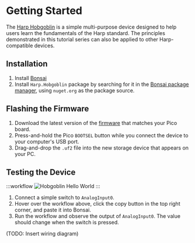 # Getting Started

The [Harp Hobgoblin](https://github.com/harp-tech/device.hobgoblin) is a simple multi-purpose device designed to help users learn the fundamentals of the Harp standard. The principles demonstrated in this tutorial series can also be applied to other Harp-compatible devices.

## Installation

1. Install [Bonsai](https://bonsai-rx.org/docs/articles/installation.html)
2. Install `Harp.Hobgoblin` package by searching for it in the [Bonsai package manager](https://bonsai-rx.org/docs/articles/packages.html), using `nuget.org` as the package source.

## Flashing the Firmware

1. Download the latest version of the [firmware](https://github.com/harp-tech/device.hobgoblin/releases/) that matches your Pico board.
2. Press-and-hold the Pico `BOOTSEL` button while you connect the device to your computer's USB port.
2. Drag-and-drop the `.uf2` file into the new storage device that appears on your PC.

## Testing the Device

:::workflow
![Hobgoblin Hello World](~/workflows/hobgoblin-helloworld.bonsai)
:::

1. Connect a simple switch to `AnalogInput0`. 
2. Hover over the workflow above, click the copy button in the top right corner, and paste it into Bonsai. 
3. Run the workflow and observe the output of `AnalogInput0`. The value should change when the switch is pressed.

(TODO: Insert wiring diagram)